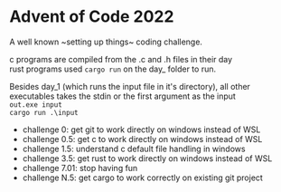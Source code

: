 # Advent of Code 2022  
A well known ~setting up things~ coding challenge.  

c programs are compiled from the .c and .h files in their day  
rust programs used `cargo run` on the day_ folder to run.  

Besides day_1 (which runs the input file in it's directory), all other executables takes the stdin or the first argument as the input  
`out.exe input`  
`cargo run .\input`  

* challenge 0: get git to work directly on windows instead of WSL  
* challenge 0.5: get c to work directly on windows instead of WSL
* challenge 1.5: understand c default file handling in windows
* challenge 3.5: get rust to work directly on windows instead of WSL
* challenge 7.01: stop having fun
* challenge N.5: get cargo to work correctly on existing git project
